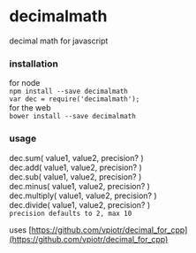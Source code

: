 # decimalmath

decimal math for javascript  

### installation
for node  
`npm install --save decimalmath`  
`var dec = require('decimalmath');`  
for the web  
`bower install --save decimalmath`  

### usage
dec.sum( value1, value2, precision? )  
dec.add( value1, value2, precision? )  
dec.sub( value1, value2, precision? )  
dec.minus( value1, value2, precision? )  
dec.multiply( value1, value2, precision? )  
dec.divide( value1, value2, precision? )  
`precision defaults to 2, max 10`


uses [https://github.com/vpiotr/decimal_for_cpp](https://github.com/vpiotr/decimal_for_cpp)
